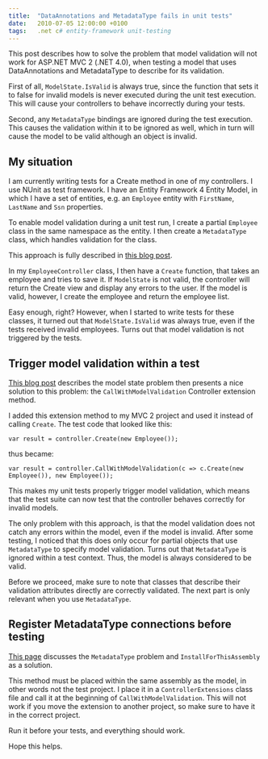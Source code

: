 ```yaml
---
title:	"DataAnnotations and MetadataType fails in unit tests"
date:	2010-07-05 12:00:00 +0100
tags: 	.net c# entity-framework unit-testing
---
```



This post describes how to solve the problem that model validation will not work
for ASP.NET MVC 2 (.NET 4.0), when testing a model that uses DataAnnotations and
MetadataType to describe for its validation.

First of all, `ModelState.IsValid` is always true, since the function that sets
it to false for invalid models is never executed during the unit test execution.
This will cause your controllers to behave incorrectly during your tests.

Second, any `MetadataType` bindings are ignored during the test execution. This
causes the validation within it to be ignored as well, which in turn will cause
the model to be valid although an object is invalid.


## My situation

I am currently writing tests for a Create method in one of my controllers. I use
NUnit as test framework. I have an Entity Framework 4 Entity Model, in which
I have a set of entities, e.g. an `Employee` entity with `FirstName`, `LastName`
and `Ssn` properties.

To enable model validation during a unit test run, I create a partial `Employee`
class in the same namespace as the entity. I then create a `MetadataType` class,
which handles validation for the class.

This approach is fully described in [this blog post](http://weblogs.asp.net/scottgu/archive/2010/01/15/asp-net-mvc-2-model-validation.aspx).

In my `EmployeeController` class, I then have a `Create` function, that takes an
employee and tries to save it. If `ModelState` is not valid, the controller will
return the Create view and display any errors to the user. If the model is valid,
however, I create the employee and return the employee list. 

Easy enough, right? However, when I started to write tests for these classes, it
turned out that `ModelState.IsValid` was always true, even if the tests received
invalid employees. Turns out that model validation is not triggered by the tests.


## Trigger model validation within a test

[This blog post](http://blog.overridethis.com/blog/post/2010/04/22/MVC2-Model-Validation-and-Testing-Scenarios.aspx)
describes the model state problem then presents a nice solution to this problem:
the `CallWithModelValidation` Controller extension method.

I added this extension method to my MVC 2 project and used it instead of calling
`Create`. The test code that looked like this:

	var result = controller.Create(new Employee());

thus became:
	
	var result = controller.CallWithModelValidation(c => c.Create(new Employee()), new Employee());


This makes my unit tests properly trigger model validation, which means that the
test suite can now test that the controller behaves correctly for invalid models.

The only problem with this approach, is that the model validation does not catch
any errors within the model, even if the model is invalid. After some testing, I
noticed that this does only occur for partial objects that use `MetadataType` to
specify model validation. Turns out that `MetadataType` is ignored within a test
context. Thus, the model is always considered to be valid.

Before we proceed, make sure to note that classes that describe their validation
attributes directly are correctly validated. The next part is only relevant when
you use `MetadataType`.


## Register MetadataType connections before testing

[This page](http://stackoverflow.com/questions/2657358/net-4-rtm-metadatatype-attribute-ignored-when-using-validator)
discusses the `MetadataType` problem and `InstallForThisAssembly` as a solution.

This method must be placed within the same assembly as the model, in other words
not the test project. I place it in a `ControllerExtensions` class file and call
it at the beginning of `CallWithModelValidation`. This will not work if you move
the extension to another project, so make sure to have it in the correct project.

Run it before your tests, and everything should work.

Hope this helps.


